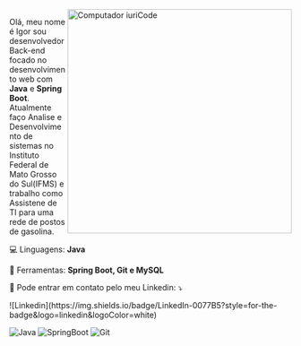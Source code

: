 <img src="https://i2.wp.com/allhtaccess.info/wp-content/uploads/2018/03/programming.gif?fit=1281%2C716&ssl=1" min-width="400px" max-width="400px" width="400px" align="right" alt="Computador iuriCode">

<p align="left"> 
  Olá, meu nome é Igor sou desenvolvedor Back-end focado no desenvolvimento web com <strong>Java</strong> e <strong>Spring Boot</strong>.<br>
  Atualmente faço Analise e Desenvolvimento de sistemas no Instituto Federal de Mato Grosso do Sul(IFMS) e trabalho como Assistene de TI para uma rede de postos de gasolina.
</p>

<p align="left">
  💻 Linguagens: <strong>Java</strong>
</p>

<p align="left">
  💼 Ferramentas: <strong>Spring Boot, Git e MySQL</strong>
</p>

<p align="left">
  💌 Pode entrar em contato pelo meu Linkedin: ⤵️
</p>
![Linkedin](https://img.shields.io/badge/LinkedIn-0077B5?style=for-the-badge&logo=linkedin&logoColor=white)


![Java](https://img.shields.io/badge/Java-ED8B00?style=for-the-badge&logo=java&logoColor=white)
![SpringBoot](https://img.shields.io/badge/Spring-6DB33F?style=for-the-badge&logo=spring&logoColor=white)
![Git](https://img.shields.io/badge/Git-E34F26?style=for-the-badge&logo=git&logoColor=white)


